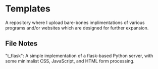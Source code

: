 # Templates
A repository where I upload bare-bones implimentations of various programs and/or websites which are designed for further expansion.

File Notes
------------
"t_flask": A simple implementation of a flask-based Python server, with some minimalist CSS, JavaScript, and HTML form processing.
